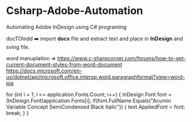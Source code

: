 # Csharp-Adobe-Automation
Automating Adobe InDesign using C# programing

docTOIndd ➡️ import **docx** file and extract text and place in **InDesign** and sving file.

word manuplation => https://www.c-sharpcorner.com/forums/how-to-get-current-document-styles-from-word-document
https://docs.microsoft.com/en-us/dotnet/api/microsoft.office.interop.word.paragraphformat?view=word-pia


 for (int i = 1; i <= application.Fonts.Count; i++)
                {
                    InDesign.Font font = (InDesign.Font)application.Fonts[i];
                    if(font.FullName.Equals("Acumin Variable Concept SemiCondensed Black Italic"))
                    {
                        text.AppliedFont = font;
                        break;
                    }
                } 
